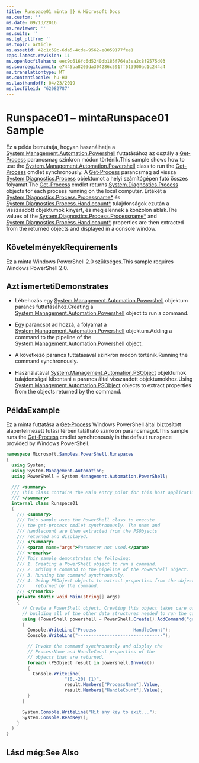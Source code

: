 ```yaml
---
title: Runspace01 minta |} A Microsoft Docs
ms.custom: ''
ms.date: 09/13/2016
ms.reviewer: ''
ms.suite: ''
ms.tgt_pltfrm: ''
ms.topic: article
ms.assetid: 42c1c59c-6da5-4cda-9562-e8059177fee1
caps.latest.revision: 11
ms.openlocfilehash: eec9c616fc6d5240db185f764a3ea2c8f9575d03
ms.sourcegitcommit: e7445ba8203da304286c591ff513900ad1c244a4
ms.translationtype: MT
ms.contentlocale: hu-HU
ms.lasthandoff: 04/23/2019
ms.locfileid: "62082787"
---
```

# <a name="runspace01-sample"></a><span data-ttu-id="45405-102">Runspace01 – minta</span><span class="sxs-lookup"><span data-stu-id="45405-102">Runspace01 Sample</span></span>

<span data-ttu-id="45405-103">Ez a példa bemutatja, hogyan használhatja a [System.Management.Automation.Powershell](/dotnet/api/system.management.automation.powershell) futtatásához az osztály a [Get-Process](/powershell/module/Microsoft.PowerShell.Management/Get-Process) parancsmag szinkron módon történik.</span><span class="sxs-lookup"><span data-stu-id="45405-103">This sample shows how to use the [System.Management.Automation.Powershell](/dotnet/api/system.management.automation.powershell) class to run the [Get-Process](/powershell/module/Microsoft.PowerShell.Management/Get-Process) cmdlet synchronously.</span></span> <span data-ttu-id="45405-104">A [Get-Process](/powershell/module/Microsoft.PowerShell.Management/Get-Process) parancsmag ad vissza [System.Diagnostics.Process](/dotnet/api/System.Diagnostics.Process) objektumot a helyi számítógépen futó összes folyamat.</span><span class="sxs-lookup"><span data-stu-id="45405-104">The [Get-Process](/powershell/module/Microsoft.PowerShell.Management/Get-Process) cmdlet returns [System.Diagnostics.Process](/dotnet/api/System.Diagnostics.Process) objects for each process running on the local computer.</span></span> <span data-ttu-id="45405-105">Értékét a [System.Diagnostics.Process.Processname\*](/dotnet/api/System.Diagnostics.Process.ProcessName) és [System.Diagnostics.Process.Handlecount\*](/dotnet/api/System.Diagnostics.Process.Handlecount) tulajdonságok ezután a visszaadott objektumok kinyert, és megjelennek a konzolon ablak.</span><span class="sxs-lookup"><span data-stu-id="45405-105">The values of the [System.Diagnostics.Process.Processname\*](/dotnet/api/System.Diagnostics.Process.ProcessName) and [System.Diagnostics.Process.Handlecount\*](/dotnet/api/System.Diagnostics.Process.Handlecount) properties are then extracted from the returned objects and displayed in a console window.</span></span>

## <a name="requirements"></a><span data-ttu-id="45405-106">Követelmények</span><span class="sxs-lookup"><span data-stu-id="45405-106">Requirements</span></span>

 <span data-ttu-id="45405-107">Ez a minta Windows PowerShell 2.0 szükséges.</span><span class="sxs-lookup"><span data-stu-id="45405-107">This sample requires Windows PowerShell 2.0.</span></span>

## <a name="demonstrates"></a><span data-ttu-id="45405-108">Azt ismerteti</span><span class="sxs-lookup"><span data-stu-id="45405-108">Demonstrates</span></span>

- <span data-ttu-id="45405-109">Létrehozás egy [System.Management.Automation.Powershell](/dotnet/api/system.management.automation.powershell) objektum parancs futtatásához.</span><span class="sxs-lookup"><span data-stu-id="45405-109">Creating a [System.Management.Automation.Powershell](/dotnet/api/system.management.automation.powershell) object to run a command.</span></span>

- <span data-ttu-id="45405-110">Egy parancsot ad hozzá, a folyamat a [System.Management.Automation.Powershell](/dotnet/api/system.management.automation.powershell) objektum.</span><span class="sxs-lookup"><span data-stu-id="45405-110">Adding a command to the pipeline of the [System.Management.Automation.Powershell](/dotnet/api/system.management.automation.powershell) object.</span></span>

- <span data-ttu-id="45405-111">A következő parancs futtatásával szinkron módon történik.</span><span class="sxs-lookup"><span data-stu-id="45405-111">Running the command synchronously.</span></span>

- <span data-ttu-id="45405-112">Használatával [System.Management.Automation.PSObject](/dotnet/api/System.Management.Automation.PSObject) objektumok tulajdonságai kibontani a parancs által visszaadott objektumokhoz.</span><span class="sxs-lookup"><span data-stu-id="45405-112">Using [System.Management.Automation.PSObject](/dotnet/api/System.Management.Automation.PSObject) objects to extract properties from the objects returned by the command.</span></span>

## <a name="example"></a><span data-ttu-id="45405-113">Példa</span><span class="sxs-lookup"><span data-stu-id="45405-113">Example</span></span>

 <span data-ttu-id="45405-114">Ez a minta futtatása a [Get-Process](/powershell/module/Microsoft.PowerShell.Management/Get-Process) Windows PowerShell által biztosított alapértelmezett futási térben található szinkrón parancsmagot.</span><span class="sxs-lookup"><span data-stu-id="45405-114">This sample runs the [Get-Process](/powershell/module/Microsoft.PowerShell.Management/Get-Process) cmdlet synchronously in the default runspace provided by Windows PowerShell.</span></span>

```csharp
namespace Microsoft.Samples.PowerShell.Runspaces
{
  using System;
  using System.Management.Automation;
  using PowerShell = System.Management.Automation.PowerShell;

  /// <summary>
  /// This class contains the Main entry point for this host application.
  /// </summary>
  internal class Runspace01
  {
    /// <summary>
    /// This sample uses the PowerShell class to execute
    /// the get-process cmdlet synchronously. The name and
    /// handlecount are then extracted from the PSObjects
    /// returned and displayed.
    /// </summary>
    /// <param name="args">Parameter not used.</param>
    /// <remarks>
    /// This sample demonstrates the following:
    /// 1. Creating a PowerShell object to run a command.
    /// 2. Adding a command to the pipeline of the PowerShell object.
    /// 3. Running the command synchronously.
    /// 4. Using PSObject objects to extract properties from the objects
    ///    returned by the command.
    /// </remarks>
    private static void Main(string[] args)
    {
      // Create a PowerShell object. Creating this object takes care of
      // building all of the other data structures needed to run the command.
      using (PowerShell powershell = PowerShell.Create().AddCommand("get-process"))
      {
        Console.WriteLine("Process              HandleCount");
        Console.WriteLine("--------------------------------");

        // Invoke the command synchronously and display the
        // ProcessName and HandleCount properties of the
        // objects that are returned.
        foreach (PSObject result in powershell.Invoke())
        {
          Console.WriteLine(
                      "{0,-20} {1}",
                      result.Members["ProcessName"].Value,
                      result.Members["HandleCount"].Value);
        }
      }

      System.Console.WriteLine("Hit any key to exit...");
      System.Console.ReadKey();
    }
  }
}
```

## <a name="see-also"></a><span data-ttu-id="45405-115">Lásd még:</span><span class="sxs-lookup"><span data-stu-id="45405-115">See Also</span></span>
